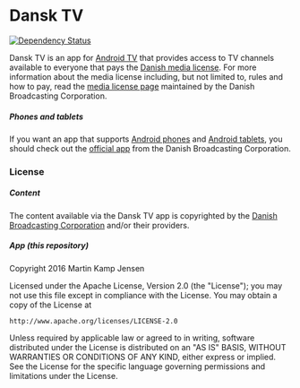 # Dansk TV

[![Dependency Status](https://www.versioneye.com/user/projects/5831b12a182815003cfd941b/badge.svg?style=flat-square)](https://www.versioneye.com/user/projects/5831b12a182815003cfd941b)

Dansk TV is an app for [Android TV](https://android.com/tv) that provides access to TV channels available to everyone that pays the [Danish media license](https://en.wikipedia.org/wiki/Television_licence#Denmark). For more information about the media license including, but not limited to, rules and how to pay, read the [media license page](https://www.dr.dk/om-dr/licens/licens-english) maintained by the Danish Broadcasting Corporation.

##### Phones and tablets

If you want an app that supports [Android phones](https://android.com/phones) and [Android tablets](https://android.com/tablets), you should check out the [official app](https://play.google.com/store/apps/details?id=dk.dr.webplayer) from the Danish Broadcasting Corporation.

### License

##### Content

The content available via the Dansk TV app is copyrighted by the [Danish Broadcasting Corporation](https://www.dr.dk) and/or their providers.

##### App (this repository)

Copyright 2016 Martin Kamp Jensen

Licensed under the Apache License, Version 2.0 (the "License");
you may not use this file except in compliance with the License.
You may obtain a copy of the License at

    http://www.apache.org/licenses/LICENSE-2.0

Unless required by applicable law or agreed to in writing, software
distributed under the License is distributed on an "AS IS" BASIS,
WITHOUT WARRANTIES OR CONDITIONS OF ANY KIND, either express or implied.
See the License for the specific language governing permissions and
limitations under the License.
